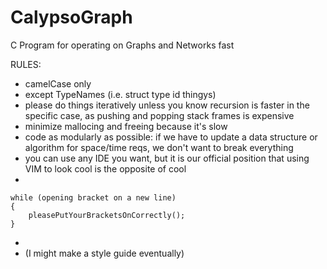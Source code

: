 # CalypsoGraph

C Program for operating on Graphs and Networks fast

RULES:
- camelCase only 
- except TypeNames (i.e. struct type id thingys)
- please do things iteratively unless you know recursion is faster in the specific case, as pushing and popping stack frames is expensive
- minimize mallocing and freeing because it's slow
- code as modularly as possible: if we have to update a data structure or algorithm for space/time reqs, we don't want to break everything
- you can use any IDE you want, but it is our official position that using VIM to look cool is the opposite of cool
- 
```
while (opening bracket on a new line)
{
    pleasePutYourBracketsOnCorrectly();      
}
```
- 
- (I might make a style guide eventually)
